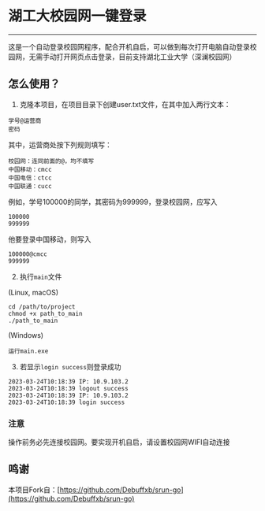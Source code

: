 # 湖工大校园网一键登录

---

这是一个自动登录校园网程序，配合开机自启，可以做到每次打开电脑自动登录校园网，无需手动打开网页点击登录，目前支持湖北工业大学（深澜校园网）

## 怎么使用？

1. 克隆本项目，在项目目录下创建user.txt文件，在其中加入两行文本：
```
学号@运营商
密码
```

其中，运营商处按下列规则填写：
```
校园网：连同前面的@，均不填写
中国移动：cmcc
中国电信：ctcc 
中国联通：cucc 
```

例如，学号100000的同学，其密码为999999，登录校园网，应写入
```
100000
999999
```
他要登录中国移动，则写入
```
100000@cmcc
999999
```

2. 执行`main`文件

(Linux, macOS)
```shell
cd /path/to/project
chmod +x path_to_main
./path_to_main
```

(Windows)
```
运行main.exe
```

3. 若显示`login success`则登录成功
```
2023-03-24T10:18:39 IP: 10.9.103.2
2023-03-24T10:18:39 logout success
2023-03-24T10:18:39 IP: 10.9.103.2
2023-03-24T10:18:39 login success
```

### 注意

操作前务必先连接校园网。要实现开机自启，请设置校园网WIFI自动连接

## 鸣谢

本项目Fork自：[https://github.com/Debuffxb/srun-go](https://github.com/Debuffxb/srun-go)
